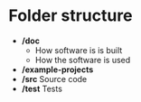 # Folder structure

* **/doc**
    * How software is is built
    * How the software is used
* **/example-projects**
* **/src** Source code
* **/test** Tests